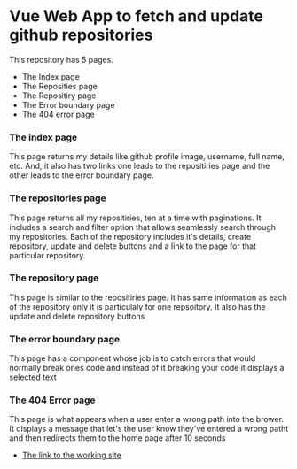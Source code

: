 # Vue Web App to fetch and update github repositories

This repository has 5 pages.
- The Index page
- The Reposities page
- The Repositiry page
- The Error boundary page
- The 404 error page

### The index page
This page returns my details like github profile image, username, full name, etc. And, it also has two links one leads to the repositiries page and the other leads to the error boundary page.

### The repositories page
This page returns all my repositiries, ten at a time with paginations. It includes a search and filter option that allows seamlessly search through my repositories. Each of the repository includes it's details, create repository, update and delete buttons and a link to the page for that particular repository.

### The repository page
This page is similar to the repositiries page. It has same information as each of the repository only it is particulaly for one repsoitory. It also has the update and delete repository buttons

### The error boundary page
This page has a component whose job is to catch errors that would normally break ones code and instead of it breaking your code it displays a selected text

### The 404 Error page
This page is what appears when a user enter a wrong path into the brower. It displays a message that let's the user know they've entered a wrong patht and then redirects them to the home page after 10 seconds 



- [The link to the working site](https://vue-github-repo-one.vercel.app/)
